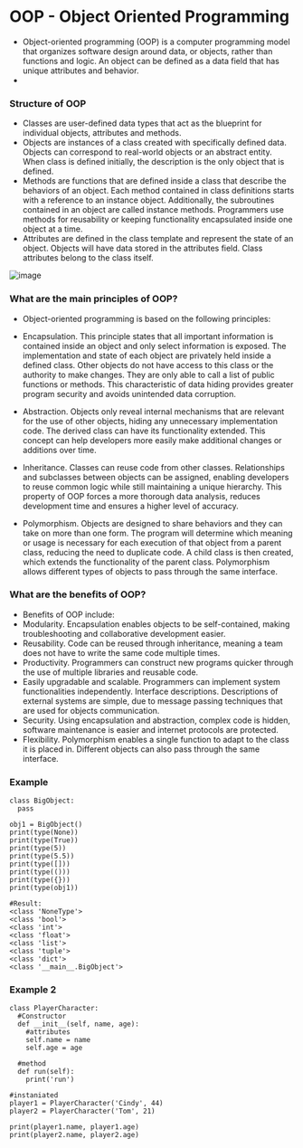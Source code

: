# OOP - Object Oriented Programming
- Object-oriented programming (OOP) is a computer programming model that organizes software design around data, or objects, rather than functions and logic. An object can be defined as a data field that has unique attributes and behavior.
- 
### Structure of OOP

- Classes are user-defined data types that act as the blueprint for individual objects, attributes and methods.
- Objects are instances of a class created with specifically defined data. Objects can correspond to real-world objects or an abstract entity. When class is defined initially, the description is the only object that is defined.
- Methods are functions that are defined inside a class that describe the behaviors of an object. Each method contained in class definitions starts with a reference to an instance object. Additionally, the subroutines contained in an object are called instance methods. Programmers use methods for reusability or keeping functionality encapsulated inside one object at a time.
- Attributes are defined in the class template and represent the state of an object. Objects will have data stored in the attributes field. Class attributes belong to the class itself.

![image](https://user-images.githubusercontent.com/100339175/230718303-ed7177e1-3c08-4d85-a0bf-5b8d74b702c8.png)


### What are the main principles of OOP?
- Object-oriented programming is based on the following principles:

- Encapsulation. This principle states that all important information is contained inside an object and only select information is exposed. The implementation and state of each object are privately held inside a defined class. Other objects do not have access to this class or the authority to make changes. They are only able to call a list of public functions or methods. This characteristic of data hiding provides greater program security and avoids unintended data corruption.
- Abstraction. Objects only reveal internal mechanisms that are relevant for the use of other objects, hiding any unnecessary implementation code. The derived class can have its functionality extended. This concept can help developers more easily make additional changes or additions over time.
- Inheritance. Classes can reuse code from other classes. Relationships and subclasses between objects can be assigned, enabling developers to reuse common logic while still maintaining a unique hierarchy. This property of OOP forces a more thorough data analysis, reduces development time and ensures a higher level of accuracy.
- Polymorphism. Objects are designed to share behaviors and they can take on more than one form. The program will determine which meaning or usage is necessary for each execution of that object from a parent class, reducing the need to duplicate code. A child class is then created, which extends the functionality of the parent class. Polymorphism allows different types of objects to pass through the same interface.

### What are the benefits of OOP?
- Benefits of OOP include:
- Modularity. Encapsulation enables objects to be self-contained, making troubleshooting and collaborative development easier.
- Reusability. Code can be reused through inheritance, meaning a team does not have to write the same code multiple times.
- Productivity. Programmers can construct new programs quicker through the use of multiple libraries and reusable code.
- Easily upgradable and scalable. Programmers can implement system functionalities independently.
Interface descriptions. Descriptions of external systems are simple, due to message passing techniques that are used for objects communication.
- Security. Using encapsulation and abstraction, complex code is hidden, software maintenance is easier and internet protocols are protected.
- Flexibility. Polymorphism enables a single function to adapt to the class it is placed in. Different objects can also pass through the same interface.

### Example
```
class BigObject:
  pass

obj1 = BigObject()
print(type(None))
print(type(True))
print(type(5))
print(type(5.5))
print(type([]))
print(type(()))
print(type({}))
print(type(obj1))

#Result:
<class 'NoneType'>
<class 'bool'>
<class 'int'>
<class 'float'>
<class 'list'>
<class 'tuple'>
<class 'dict'>
<class '__main__.BigObject'>
```

### Example 2
```
class PlayerCharacter:
  #Constructor
  def __init__(self, name, age):
    #attributes
    self.name = name
    self.age = age

  #method
  def run(self):
    print('run')

#instaniated
player1 = PlayerCharacter('Cindy', 44)
player2 = PlayerCharacter('Tom', 21)

print(player1.name, player1.age)
print(player2.name, player2.age)
```
